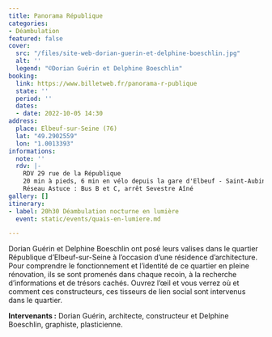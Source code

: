 ```yaml
---
title: Panorama République
categories:
- Déambulation
featured: false
cover:
  src: "/files/site-web-dorian-guerin-et-delphine-boeschlin.jpg"
  alt: ''
  legend: "©Dorian Guérin et Delphine Boeschlin"
booking:
  link: https://www.billetweb.fr/panorama-r-publique
  state: ''
  period: ''
  dates:
  - date: 2022-10-05 14:30
address:
  place: Elbeuf-sur-Seine (76)
  lat: "49.2902559"
  lon: "1.0013393"
informations:
  note: ''
  rdv: |-
    RDV 29 rue de la République
    20 min à pieds, 6 min en vélo depuis la gare d'Elbeuf - Saint-Aubin
    Réseau Astuce : Bus B et C, arrêt Sevestre Aîné
gallery: []
itinerary:
- label: 20h30 Déambulation nocturne en lumière
  event: static/events/quais-en-lumiere.md

---
```

Dorian Guérin et Delphine Boeschlin ont posé leurs valises dans le quartier République d’Elbeuf-sur-Seine à l’occasion d’une résidence d’architecture. Pour comprendre le fonctionnement et l’identité de ce quartier en pleine rénovation, ils se sont promenés dans chaque recoin, à la recherche d’informations et de trésors cachés. Ouvrez l’œil et vous verrez où et comment ces constructeurs, ces tisseurs de lien social sont intervenus dans le quartier.

**Intervenants :** Dorian Guérin, architecte, constructeur et Delphine Boeschlin, graphiste, plasticienne.